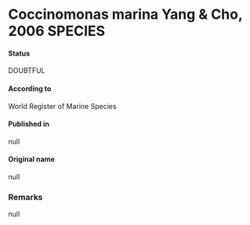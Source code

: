 # Coccinomonas marina Yang & Cho, 2006 SPECIES

#### Status
DOUBTFUL

#### According to
World Register of Marine Species

#### Published in
null

#### Original name
null

### Remarks
null